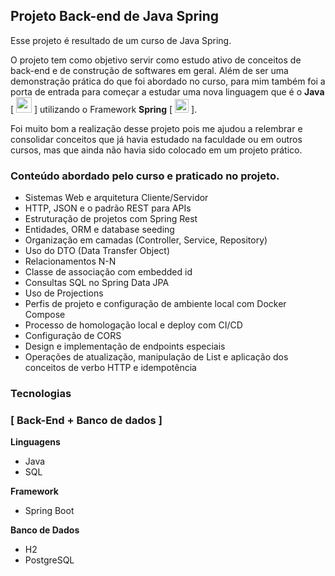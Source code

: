 ## Projeto Back-end de Java Spring
<p>Esse projeto é resultado de um curso de Java Spring.</p>
<p>O projeto tem como objetivo servir como estudo ativo de conceitos de back-end e de construção de softwares em geral. Além de ser uma demonstração prática do que foi abordado no curso, para mim também foi a porta de entrada para começar a estudar uma nova linguagem que é o <strong>Java</strong> [ <img src="https://cdn.jsdelivr.net/gh/devicons/devicon@latest/icons/java/java-original.svg" height="25px" width="25px" /> ] utilizando o Framework <strong>Spring</strong> [ <img src="https://cdn.jsdelivr.net/gh/devicons/devicon@latest/icons/spring/spring-original.svg" height="22px" width="22px" /> ]. </p>
<p>Foi muito bom a realização desse projeto pois me ajudou a relembrar e consolidar conceitos que já havia estudado na faculdade ou em outros cursos, mas que ainda não havia sido colocado em um projeto prático.</p>

<h3>Conteúdo abordado pelo curso e praticado no projeto.</h3>
<ul>
  <li>Sistemas Web e arquitetura Cliente/Servidor</li>
  <li>HTTP, JSON e o padrão REST para APIs</li>
  <li>Estruturação de projetos com Spring Rest</li>
  <li>Entidades, ORM e database seeding</li>
  <li>Organização em camadas (Controller, Service, Repository)</li>
  <li>Uso do DTO (Data Transfer Object)</li>
  <li>Relacionamentos N-N</li>
  <li>Classe de associação com embedded id</li>
  <li>Consultas SQL no Spring Data JPA</li>
  <li>Uso de Projections</li>
  <li>Perfis de projeto e configuração de ambiente local com Docker Compose</li>
  <li>Processo de homologação local e deploy com CI/CD</li>
  <li>Configuração de CORS</li>
  <li>Design e implementação de endpoints especiais</li>
  <li>Operações de atualização, manipulação de List e aplicação dos conceitos de verbo HTTP e idempotência</li>
</ul>


<h3>Tecnologias</h3>
<h3>[ Back-End + Banco de dados ]</h3>
<p><strong>Linguagens</strong></p>
<ul>
  <li>Java</li>
  <li>SQL</li>
</ul>

<p><strong>Framework</strong></p>
<ul>
  <li>Spring Boot</li>
</ul>

<p><strong>Banco de Dados</strong></p>
<ul>
  <li>H2</li>
  <li>PostgreSQL</li>
</ul>
